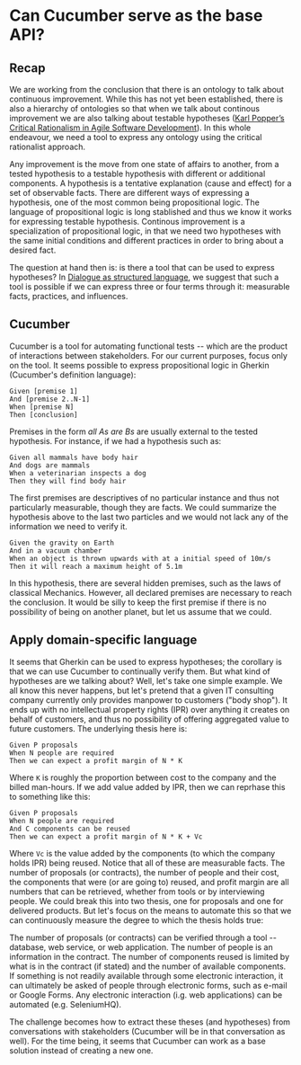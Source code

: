 # Can Cucumber serve as the base API?

## Recap

We are working from the conclusion that there is an ontology to talk about continuous improvement. While this has not yet been established, there is also a hierarchy of ontologies so that when we talk about continous improvement we are also talking about testable hypotheses ([Karl Popper’s Critical Rationalism in Agile Software Development](https://www.researchgate.net/publication/221648881_Karl_Popper's_Critical_Rationalism_in_Agile_Software_Development)). In this whole endeavour, we need a tool to express any ontology using the critical rationalist approach.

Any improvement is the move from one state of affairs to another, from a tested hypothesis to a testable hypothesis with different or additional components. A hypothesis is a tentative explanation (cause and effect) for a set of observable facts. There are different ways of expressing a hypothesis, one of the most common being propositional logic. The language of propositional logic is long stablished and thus we know it works for expressing testable hypothesis. Continous improvement is a specialization of propositional logic, in that we need two hypotheses with the same initial conditions and different practices in order to bring about a desired fact.

The question at hand then is: is there a tool that can be used to express hypotheses? In [Dialogue as structured language](research/structured_dialogue.md), we suggest that such a tool is possible if we can express three or four terms through it: measurable facts, practices, and influences.

## Cucumber

Cucumber is a tool for automating functional tests -- which are the product of interactions between stakeholders. For our current purposes, focus only on the tool. It seems possible to express propositional logic in Gherkin (Cucumber's definition language):

```gherkin
Given [premise 1]
And [premise 2..N-1]
When [premise N]
Then [conclusion]
```

Premises in the form _all As are Bs_ are usually external to the tested hypothesis. For instance, if we had a hypothesis such as:

```gherkin
Given all mammals have body hair
And dogs are mammals
When a veterinarian inspects a dog
Then they will find body hair
```

The first premises are descriptives of no particular instance and thus not particularly measurable, though they are facts. We could summarize the hypothesis above to the last two particles and we would not lack any of the information we need to verify it.

```gherkin
Given the gravity on Earth
And in a vacuum chamber
When an object is thrown upwards with at a initial speed of 10m/s
Then it will reach a maximum height of 5.1m
```

In this hypothesis, there are several hidden premises, such as the laws of classical Mechanics. However, all declared premises are necessary to reach the conclusion. It would be silly to keep the first premise if there is no possibility of being on another planet, but let us assume that we could.

## Apply domain-specific language

It seems that Gherkin can be used to express hypotheses; the corollary is that we can use Cucumber to continually verify them. But what kind of hypotheses are we talking about? Well, let's take one simple example. We all know this never happens, but let's pretend that a given IT consulting company currently only provides manpower to customers ("body shop"). It ends up with no intellectual property rights (IPR) over anything it creates on behalf of customers, and thus no possibility of offering aggregated value to future customers. The underlying thesis here is:

```
Given P proposals
When N people are required
Then we can expect a profit margin of N * K
```

Where `K` is roughly the proportion between cost to the company and the billed man-hours. If we add value added by IPR, then we can reprhase this to something like this:

```
Given P proposals
When N people are required
And C components can be reused
Then we can expect a profit margin of N * K + Vc
```

Where `Vc` is the value added by the components (to which the company holds IPR) being reused. Notice that all of these are measurable facts. The number of proposals (or contracts), the number of people and their cost, the components that were (or are going to) reused, and profit margin are all numbers that can be retrieved, whether from tools or by interviewing people. We could break this into two thesis, one for proposals and one for delivered products. But let's focus on the means to automate this so that we can continuously measure the degree to which the thesis holds true:

The number of proposals (or contracts) can be verified through a tool -- database, web service, or web application. The number of people is an information in the contract. The number of components reused is limited by what is in the contract (if stated) and the number of available components. If something is not readily available through some electronic interaction, it can ultimately be asked of people through electronic forms, such as e-mail or Google Forms. Any electronic interaction (i.g. web applications) can be automated (e.g. SeleniumHQ).

The challenge becomes how to extract these theses (and hypotheses) from conversations with stakeholders (Cucumber will be in that conversation as well). For the time being, it seems that Cucumber can work as a base solution instead of creating a new one.